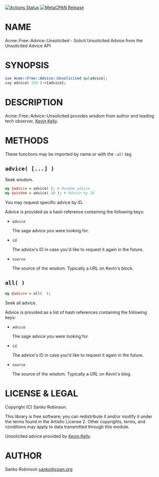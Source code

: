 [![Actions Status](https://github.com/sanko/Acme-Free-Advice-Unsolicited/actions/workflows/ci.yml/badge.svg)](https://github.com/sanko/Acme-Free-Advice-Unsolicited/actions) [![MetaCPAN Release](https://badge.fury.io/pl/Acme-Free-Advice-Unsolicited.svg)](https://metacpan.org/release/Acme-Free-Advice-Unsolicited)
# NAME

Acme::Free::Advice::Unsolicited - Solicit Unsolicited Advice from the Unsolicited Advice API

# SYNOPSIS

```perl
use Acme::Free::Advice::Unsolicited qw[advice];
say advice( 224 )->{advice};
```

# DESCRIPTION

Acme::Free::Advice::Unsolicited provides wisdom from author and leading tech observer, [Kevin
Kelly](https://en.wikipedia.org/wiki/Kevin_Kelly_\(editor\)).

# METHODS

These functions may be imported by name or with the `:all` tag.

## `advice( [...] )`

Seek wisdom.

```perl
my $advice = advice( ); # Random advice
my $wisdom = advice( 20 ); # Advice by ID
```

You may request specific advice by ID.

Advice is provided as a hash reference containing the following keys:

- `advice`

    The sage advice you were looking for.

- `id`

    The advice's ID in case you'd like to request it again in the future.

- `source`

    The source of the wisdom. Typically a URL on Kevin's block.

## `all( )`

```perl
my @advice = all(  );
```

Seek all advice.

Advice is provided as a list of hash references containing the following keys:

- `advice`

    The sage advice you were looking for.

- `id`

    The advice's ID in case you'd like to request it again in the future.

- `source`

    The source of the wisdom. Typically a URL on Kevin's blog.

# LICENSE & LEGAL

Copyright (C) Sanko Robinson.

This library is free software; you can redistribute it and/or modify it under the terms found in the Artistic License
2\. Other copyrights, terms, and conditions may apply to data transmitted through this module.

Unsolicited advice provided by [Kevin Kelly](https://kk.org/).

# AUTHOR

Sanko Robinson <sanko@cpan.org>
